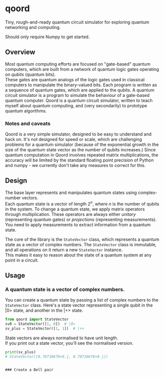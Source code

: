 # qoord
Tiny, rough-and-ready quantum circuit simulator for exploring quantum 
networking and computing.

Should only require Numpy to get started.

## Overview
Most quantum computing efforts are focused on "gate-based" quantum computers,
which are built from a network of quantum logic gates operating on _qubits_ (quantum bits).  
These gates are quantum analogs of the logic gates used in classical computers to 
manipulate the binary-valued bits.  Each
program is written as a sequence of quantum gates, which are applied to the qubits.
A quantum circuit simulator is a program to simulate the behaviour 
of a gate-based quantum computer.  Qoord is a quantum circuit simulator, written 
to teach myself about quantum computing, and (very secondarily) to prototype quantum 
algorithms.  

### Notes and caveats
Qoord is a very simple simulator, 
designed to be easy to understand and hack on.  It's not designed for speed or scale, 
which are challenging problems for a quantum simulator (because of the exponential 
growth in the size of the quantum state vector as the number of qubits increases.) 
Since quantum computation in Qoord involves repeated matrix multiplications, the 
accuracy will be limited by the standard floating point precision of Python and 
numpy - we currently don't take any measures to correct for this.


## Design
The base layer represents and manipulates quantum states using complex-number vectors.  
Each quantum state is a vector of length $2^n$, where $n$ is the number of qubits in the system.  To change a quantum state, 
we apply matrix operators through multiplication.  These operators are always either
_unitary_ (representing quantum gates) or _projections_ (representing measurements).
You need to apply measurements to extract information from a quantum state.

The core of the library is the `StateVector` class, which represents a 
quantum state as a vector of complex numbers.  The `StateVector` class 
is immutable, and all operations on it return a new `StateVector` instance.  
This makes it easy to reason about the state of a quantum system at any point 
in a circuit.


## Usage

### A quantum state is a vector of complex numbers.
You can create a quantum state by passing a list of complex numbers 
to the `StateVector` class.  Here's a state vector representing a
single qubit in the |0> state, and another in the |+> state.
```python
from qoord import StateVector
sv0 = StateVector([1, 0])  # |0>
sv_plus = StateVector([1, 1])  # |+>
```
State vectors are always normalised to have unit length.  
If you print out a state vector, you'll see the normalised version.
```python
print(sv_plus)
# StateVector([0.70710678+0.j, 0.70710678+0.j])
```

```

### Create a Bell pair
```


```